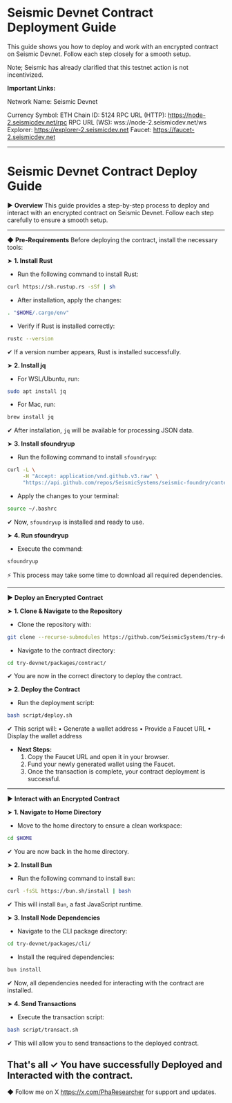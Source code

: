 # Seismic Devnet Contract Deployment Guide

This guide shows you how to deploy and work with an encrypted contract on Seismic Devnet. Follow each step closely for a smooth setup.

Note; Seismic has already clarified that this testnet action is not incentivized.

**Important Links:**

Network Name: Seismic Devnet

Currency Symbol: ETH
Chain ID: 5124
RPC URL (HTTP): https://node-2.seismicdev.net/rpc
RPC URL (WS): wss://node-2.seismicdev.net/ws
Explorer: https://explorer-2.seismicdev.net
Faucet: https://faucet-2.seismicdev.net

---

# Seismic Devnet Contract Deploy Guide

▶ **Overview**
This guide provides a step-by-step process to deploy and interact with an encrypted contract on Seismic Devnet. Follow each step carefully to ensure a smooth setup.

---

◆ **Pre-Requirements**
Before deploying the contract, install the necessary tools:

➤ **1. Install Rust**
- Run the following command to install Rust:
```sh
curl https://sh.rustup.rs -sSf | sh
```
- After installation, apply the changes:
```sh
. "$HOME/.cargo/env"
```
- Verify if Rust is installed correctly:
```sh
rustc --version
```
  ✔ If a version number appears, Rust is installed successfully.

➤ **2. Install jq**
- For WSL/Ubuntu, run:
```sh
sudo apt install jq
```
- For Mac, run:
```sh
brew install jq
```
  ✔ After installation, `jq` will be available for processing JSON data.

➤ **3. Install sfoundryup**
- Run the following command to install `sfoundryup`:
```sh
curl -L \
     -H "Accept: application/vnd.github.v3.raw" \
     "https://api.github.com/repos/SeismicSystems/seismic-foundry/contents/sfoundryup/install?ref=seismic" | bash
```
- Apply the changes to your terminal:
```sh
source ~/.bashrc
```
  ✔ Now, `sfoundryup` is installed and ready to use.

➤ **4. Run sfoundryup**
- Execute the command:
```sh
sfoundryup
```
  ⚡ This process may take some time to download all required dependencies.

---

▶ **Deploy an Encrypted Contract**

➤ **1. Clone & Navigate to the Repository**
- Clone the repository with:
```sh
git clone --recurse-submodules https://github.com/SeismicSystems/try-devnet.git
```
- Navigate to the contract directory:
```sh
cd try-devnet/packages/contract/
```
  ✔ You are now in the correct directory to deploy the contract.

➤ **2. Deploy the Contract**
- Run the deployment script:
```sh
bash script/deploy.sh
```
  ✔ This script will:
  • Generate a wallet address
  • Provide a Faucet URL
  • Display the wallet address

- **Next Steps:**
  1. Copy the Faucet URL and open it in your browser.
  2. Fund your newly generated wallet using the Faucet.
  3. Once the transaction is complete, your contract deployment is successful.

---

▶ **Interact with an Encrypted Contract**

➤ **1. Navigate to Home Directory**
- Move to the home directory to ensure a clean workspace:
```sh
cd $HOME
```
  ✔ You are now back in the home directory.

➤ **2. Install Bun**
- Run the following command to install `Bun`:
```sh
curl -fsSL https://bun.sh/install | bash
```
  ✔ This will install `Bun`, a fast JavaScript runtime.

➤ **3. Install Node Dependencies**
- Navigate to the CLI package directory:
```sh
cd try-devnet/packages/cli/
```
- Install the required dependencies:
```sh
bun install
```
  ✔ Now, all dependencies needed for interacting with the contract are installed.

➤ **4. Send Transactions**
- Execute the transaction script:
```sh
bash script/transact.sh
```
  ✔ This will allow you to send transactions to the deployed contract.

That's all ✓ You have successfully Deployed and Interacted with the contract.
---

◆ Follow me on X https://x.com/PhaResearcher for support and updates.
